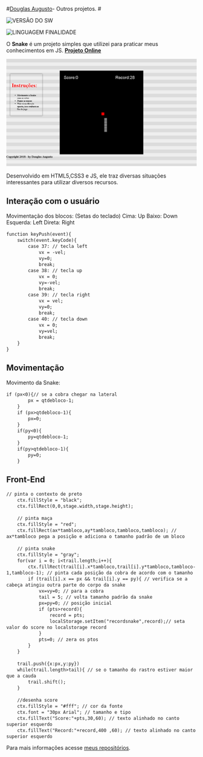 #[Douglas Augusto](http://github.com/DouglasAugustoJunior)- Outros projetos. # 
 
 
![VERSÃO DO SW](https://img.shields.io/badge/Version-1.0-blue.svg)
 
![LINGUAGEM FINALIDADE](https://img.shields.io/badge/JavaScript-game-orange.svg)
 
O **Snake** é um projeto simples que utilizei para praticar meus conhecimentos em JS. **[Projeto Online](https://douglasaugustojunior.github.io/SnakeInJS/)**

![Imagem](https://github.com/DouglasAugustoJunior/SnakeInJS/blob/master/_images/Game.PNG?raw=true)


 
Desenvolvido em HTML5,CSS3 e JS, ele traz diversas situações interessantes para utilizar diversos recursos.
 
## Interação com o usuário
 
Movimentação dos blocos:
(Setas do teclado)
Cima: Up
Baixo: Down
Esquerda: Left
Direta: Right

    function keyPush(event){
        switch(event.keyCode){
            case 37: // tecla left
                vx = -vel;
                vy=0;
                break;
            case 38: // tecla up
                vx = 0;
                vy=-vel;
                break;
            case 39: // tecla right
                vx = vel;
                vy=0;
                break;
            case 40: // tecla down
                vx = 0;
                vy=vel;
                break;
        }
    }

 

 
##                                                                                                                                                                                                                                                                        Movimentação
 
Movimento da Snake:

    if (px<0){// se a cobra chegar na lateral
            px = qtdebloco-1;
        }
        if (px>qtdebloco-1){
            px=0;
        }
        if(py<0){
            py=qtdebloco-1;
        }
        if(py>qtdebloco-1){
            py=0;
        }


 
## Front-End
 
 

    // pinta o contexto de preto
        ctx.fillStyle = "black";
        ctx.fillRect(0,0,stage.width,stage.height);
        
        // pinta maça
        ctx.fillStyle = "red";
        ctx.fillRect(ax*tambloco,ay*tambloco,tambloco,tambloco); // ax*tambloco pega a posição e adiciona o tamanho padrão de um bloco
        
        // pinta snake
        ctx.fillStyle = "gray";
        for(var i = 0; i<trail.length;i++){
            ctx.fillRect(trail[i].x*tambloco,trail[i].y*tambloco,tambloco-1,tambloco-1); // pinta cada posição da cobra de acordo com o tamanho
            if (trail[i].x == px && trail[i].y == py){ // verifica se a cabeça atingiu outra parte do corpo da snake
                vx=vy=0; // para a cobra  
                tail = 5; // volta tamanho padrão da snake
                px=py=0; // posição inicial
                if (pts>record){
                    record = pts;
                    localStorage.setItem("recordsnake",record);// seta valor do score no localstorage record
                }
                pts=0; // zera os ptos
            }
        }
        
        trail.push({x:px,y:py})
        while(trail.length>tail){ // se o tamanho do rastro estiver maior que a cauda
            trail.shift();
        }
        
        //desenha score
        ctx.fillStyle = "#fff"; // cor da fonte
        ctx.font = "30px Arial"; // tamanho e tipo
        ctx.fillText("Score:"+pts,30,60); // texto alinhado no canto superior esquerdo
        ctx.fillText("Record:"+record,400 ,60); // texto alinhado no canto superior esquerdo


 
 
Para mais informações acesse [meus repositórios](http://github.com/DouglasAugustoJunior).
